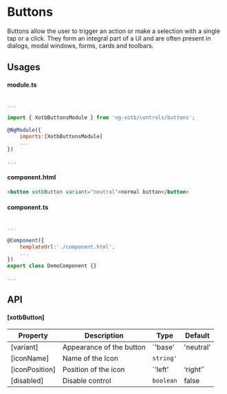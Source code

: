 # Buttons

Buttons allow the user to trigger an action or make a selection with a single tap or a click. They form an integral part of a UI and are often present in dialogs, modal windows, forms, cards and toolbars.

## Usages

#### module.ts
```javascript

...

import { XotbButtonsModule } from 'ng-xotb/controls/buttons';

@NgModule({
    imports:[XotbButtonsModule]
    ...
})

...
```

#### component.html
```html
<button xotbButton variant="neutral">normal button</button>
```


#### component.ts
```javascript

...

@Component({
    templateUrl:'./component.html',
    ...
})
export class DemoComponent {}

...
```

## API 

#### [xotbButton]

| Property | Description | Type | Default |
| --- | --- | --- | --- |
| [variant] | Appearance of the button | `'base'|'neutral'|'brand'|'outline-brand'|'destructive' |'text-destructive'|'inverse'|'success'` | ‘neutral’ |
| [iconName] | Name of the Icon | `string'`|
| [iconPosition] | Position of the icon | `‘left’ | ‘right’` | ‘left’ |
| [disabled] | Disable control | `boolean` | false | 
